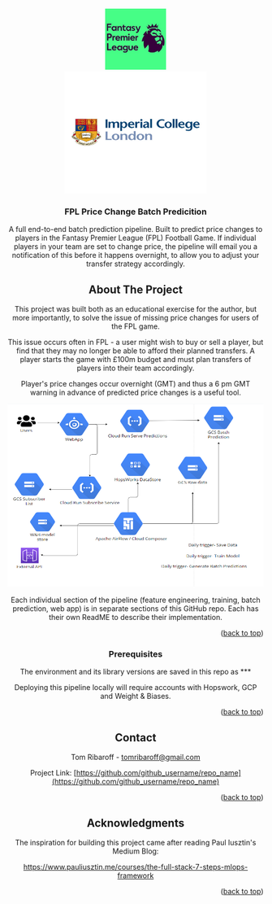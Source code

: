 <a name="readme-top"></a>




<!-- PROJECT LOGO -->
<br />
<div align="center">
  <a href="https://github.com/tomribaroff/FullPipeline-FPLPricePredictor">
    <img src="fpl_logo.jpeg" alt="Logo" width="120" height="120">
  </a>

  <div align="center">
  <a href="https://github.com/tomribaroff/FullPipeline-FPLPricePredictor">
    <img src="Imperial-College-London-logo1.jpg" alt="Logo" width="280" height="240">
  </a>

<h3 align="center">FPL Price Change Batch Predicition</h3>

  <p align="center">
    A full end-to-end batch prediction pipeline. Built to predict price changes to players in the Fantasy Premier League (FPL) Football Game. If individual players in your team are set to change price, the pipeline will email you a notification of this before it happens overnight, to allow you to adjust your transfer strategy accordingly. 
   
</div>

<!-- ABOUT THE PROJECT -->
## About The Project

This project was built both as an educational exercise for the author, but more importantly, to solve the issue of missing price changes for users of the FPL game.

This issue occurs often in FPL - a user might wish to buy or sell a player, but find that they may no longer be able to afford their planned transfers. A player starts the game with £100m budget and must plan transfers of players into their team accordingly.

Player's price changes occur overnight (GMT) and thus a 6 pm GMT warning in advance of predicted price changes is a useful tool.

<div align="center">
  <a href="https://github.com/tomribaroff/FullPipeline-FPLPricePredictor">
    <img src="Pipeline-Diagram.png" alt="Logo" width="600" height="360">
  </a>

Each individual section of the pipeline (feature engineering, training, batch prediction, web app) is in separate sections of this GitHub repo. Each has their own ReadME to describe their implementation.

<p align="right">(<a href="#readme-top">back to top</a>)</p>


### Prerequisites

The environment and its library versions are saved in this repo as ***

Deploying this pipeline locally will require accounts with Hopswork, GCP and Weight & Biases.

<p align="right">(<a href="#readme-top">back to top</a>)</p>



<!-- CONTACT -->
## Contact

Tom Ribaroff - tomribaroff@gmail.com

Project Link: [https://github.com/github_username/repo_name](https://github.com/github_username/repo_name)

<p align="right">(<a href="#readme-top">back to top</a>)</p>



<!-- ACKNOWLEDGMENTS -->
## Acknowledgments

The inspiration for building this project came after reading Paul Iusztin's Medium Blog: 

https://www.pauliusztin.me/courses/the-full-stack-7-steps-mlops-framework


<p align="right">(<a href="#readme-top">back to top</a>)</p>
